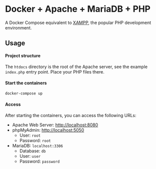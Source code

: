 # Docker + Apache + MariaDB + PHP

A Docker Compose equivalent to [XAMPP](https://www.apachefriends.org/), the popular PHP development environment.

## Usage

#### Project structure

The `htdocs` directory is the root of the Apache server, see the example `index.php` entry point. Place your PHP files there.

#### Start the containers

```bash
docker-compose up
```

#### Access

After starting the containers, you can access the following URLs:

- Apache Web Server: [http://localhost:8080](http://localhost:8080)
- phpMyAdmin: [http://localhost:5050](http://localhost:5050)
  - User: `root`
  - Password: `root`
- MariaDB: `localhost:3306`
  - Database: `db`
  - User: `user`
  - Password: `password`
